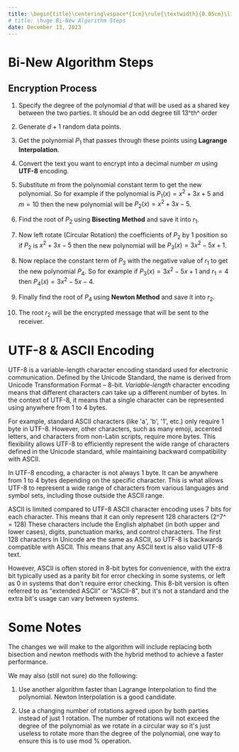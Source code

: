 ```yaml
---
title: \begin{title}\centering\vspace*{1cm}\rule{\textwidth}{0.05cm}\linebreak\vspace{0.5cm}{\huge\bfseries Bi-New Algorithm \par}\vspace{0.1cm}\hrule\end{title}
# title: \huge Bi-New Algorithm Steps
date: December 13, 2023
---
```


# Bi-New Algorithm Steps

## Encryption Process

1. Specify the degree of the polynomial $d$ that will be used as a shared key between the two parties. It should be an odd degree till 13^th^ order

2. Generate $d+1$ random data points.

3. Get the polynomial $P_1$ that passes through these points using **Lagrange Interpolation**.

4. Convert the text you want to encrypt into a decimal number $m$ using **UTF-8** encoding.

5. Substitute $m$ from the polynomial constant term to get the new polynomial. So for example if the polynomial is $P_1(x)=x^2+3x+5$ and $m=10$ then the new polynomial will be $P_2(x)=x^2+3x-5$.

6. Find the root of $P_2$ using **Bisecting Method** and save it into $r_1$.

7. Now left rotate (Circular Rotation) the coefficients of $P_2$ by 1 position so if $P_2$ is $x^2+3x-5$ then the new polynomial will be $P_3(x)=3x^2-5x+1$.

8. Now replace the constant term of $P_3$ with the negative value of $r_1$ to get the new polynomial $P_4$. So for example if $P_3(x)=3x^2-5x+1$ and $r_1=4$ then $P_4(x)=3x^2-5x-4$.

9. Finally find the root of $P_4$ using **Newton Method** and save it into $r_2$.

10. The root $r_2$ will be the encrypted message that will be sent to the receiver.

<!-- ## Decryption Process -->

# UTF-8 & ASCII Encoding

UTF-8 is a variable-length character encoding standard used for electronic communication. Defined by the Unicode Standard, the name is derived from Unicode Transformation Format – 8-bit. *Variable-length* character encoding means that different characters can take up a different number of bytes. In the context of UTF-8, it means that a single character can be represented using anywhere from 1 to 4 bytes.

For example, standard ASCII characters (like 'a', 'b', '1', etc.) only require 1 byte in UTF-8. However, other characters, such as many emoji, accented letters, and characters from non-Latin scripts, require more bytes. This flexibility allows UTF-8 to efficiently represent the wide range of characters defined in the Unicode standard, while maintaining backward compatibility with ASCII.

In UTF-8 encoding, a character is not always 1 byte. It can be anywhere from 1 to 4 bytes depending on the specific character. This is what allows UTF-8 to represent a wide range of characters from various languages and symbol sets, including those outside the ASCII range.

ASCII is limited compared to UTF-8 ASCII character encoding uses 7 bits for each character. This means that it can only represent 128 characters (2^7^ = 128) These characters include the English alphabet (in both upper and lower cases), digits, punctuation marks, and control characters. The first 128 characters in Unicode are the same as ASCII, so UTF-8 is backwards compatible with ASCII. This means that any ASCII text is also valid UTF-8 text.

However, ASCII is often stored in 8-bit bytes for convenience, with the extra bit typically used as a parity bit for error checking in some systems, or left as 0 in systems that don't require error checking. This 8-bit version is often referred to as "extended ASCII" or "ASCII-8", but it's not a standard and the extra bit's usage can vary between systems.

# Some Notes

The changes we will make to the algorithm will include replacing both bisection and newton methods with the hybrid method to achieve a faster performance.

We may also (still not sure) do the following:

1. Use another algorithm faster than Lagrange Interpolation to find the polynomial. Newton Interpolation is a good candidate.

2. Use a changing number of rotations agreed upon by both parties instead of just 1 rotation. The number of rotations will not exceed the degree of the polynomial as we rotate in a circular way so it's just useless to rotate more than the degree of the polynomial, one way to ensure this is to use mod % operation.

<!-- 
TODO Ask BingChat:

Is there any wrong info here

paraphrase 

Make Flow Chart for decryption process
-->

<!-- 
Encryption Flowchart

```plantuml
@startuml
start
:Specify the degree of the polynomial <math>d</math>;
:Generate <math>d+1</math> random data points;
:Get the polynomial <math>P_1</math> that passes through these points using **Lagrange Interpolation**;
:Convert the text to encrypt into a decimal number <math>m</math> using **UTF-8** encoding;
:Substitute <math>m</math> from the polynomial constant term to get the new polynomial <math>P_2</math>;
:Find the root of <math>P_2</math> using **Bisecting Method** and save it into <math>r_1</math>;
:Left rotate the coefficients of <math>P_2</math> by 1 position to get the new polynomial <math>P_3</math>;
:Replace the constant term of <math>P_3</math> with the negative value of <math>r_1</math> to get the new polynomial <math>P_4</math>;
:Find the root of <math>P_4</math> using **Newton Method** and save it into <math>r_2</math>;
:The root <math>r_2</math> is the encrypted message;
stop
@enduml
```
-->
